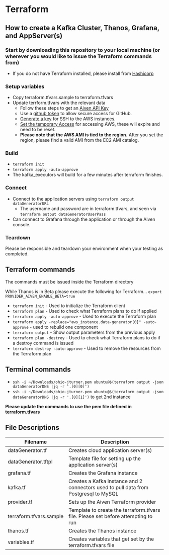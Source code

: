 # Terraform

## How to create a Kafka Cluster, Thanos, Grafana, and AppServer(s)

### Start by downloading this repository to your local machine (or wherever you would like to issue the Terraform commands from)

* If you do not have Terraform installed, please install from [Hashicorp](https://developer.hashicorp.com/terraform/install)

### Setup variables

* Copy terraform.tfvars.sample to terraform.tfvars
* Update terrform.tfvars with the relevant data
  * Follow these steps to get an [Aiven API Key](Aiven_API.md)
  * Use a [github token](GitHub_Token.md) to allow secure access for GitHub.
  * [Generate a key](AWS_key_pair.md) for SSH to the AWS instances.
  * [Set the temporary Access](AWS_Access_Secret_Session.md) for accessing AWS, these will expire and need to be reset.
  * **Please note that the AWS AMI is tied to the region.**  After you set the region, please find a valid AMI from the EC2 AMI catalog.

### Build

* `terraform init`
* `terraform apply -auto-approve`
*  The kafka_executors will build for a few minutes after terraform finishes.

### Connect

* Connect to the application servers using `terraform output dataGeneratorURL`
  * The username and password are in terraform.tfvars, and seen via `terraform output dataGeneratorUserPass`
* Can connect to Grafana through the application or through the Aiven console.

### Teardown

Please be responsible and teardown your environment when your testing as completed.



## Terraform commands

The commands must be issued inside the Terraform directory

While Thanos is in Beta please execute the following for Terraform... `export PROVIDER_AIVEN_ENABLE_BETA=true`

* `terraform init` - Used to initialize the Terraform client
* `terraform plan` - Used to check what Terraform plans to do if applied
* `terraform apply -auto-approve` - Used to execute the Terraform plan
* `terraform apply -replace="aws_instance.data-generator[0]" -auto-approve` - used to rebuild one component
* `terraform output` - Show output parameters from the previous apply
* `terraform plan -destroy` - Used to check what Terraform plans to do if a destroy command is issued
* `terraform destroy -auto-approve` - Used to remove the resources from the Terraform plan

## Terminal commands

* `ssh -i ~/Downloads/ohio-jturner.pem ubuntu@$(terraform output -json dataGeneratorDNS |jq -r '.[0][0]')`
* `ssh -i ~/Downloads/ohio-jturner.pem ubuntu@$(terraform output -json dataGeneratorDNS |jq -r '.[0][1]')` to get 2nd instance

**Please update the commands to use the pem file defined in terraform.tfvars**

## File Descriptions

| Filename                | Description                                                                          |
|-------------------------|--------------------------------------------------------------------------------------|
| dataGenerator.tf        | Creates cloud application server(s)                                                  |
| dataGenerator.tftpl     | Template file for setting up the application server(s)                               |
| grafana.tf              | Creates the Grafana instance                                                         |
| kafka.tf                | Creates a Kafka instance and 2 connectors used to pull data from Postgresql to MySQL |
| provider.tf             | Sets up the Aiven Terraform provider                                                 |
| terraform.tfvars.sample | Template to create the terraform.tfvars file.  Please set before attempting to run   |
| thanos.tf               | Creates the Thanos instance                                                          |
| variables.tf            | Creates variables that get set by the terraform.tfvars file                          |

